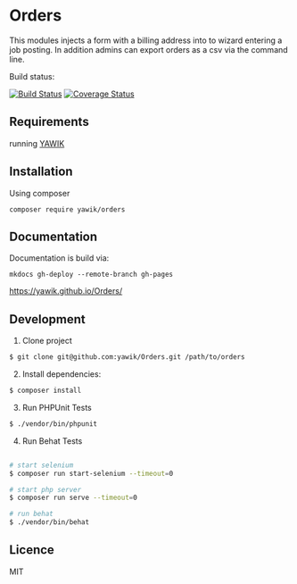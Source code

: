 Orders
======

This modules injects a form with a billing address into to wizard entering a job posting. In addition admins can export orders as a csv via the 
command line.

Build status:

[![Build Status](https://travis-ci.org/yawik/Orders.svg?branch=master)](https://travis-ci.org/yawik/Orders)
[![Coverage Status](https://coveralls.io/repos/github/yawik/Orders/badge.svg?branch=master)](https://coveralls.io/github/yawik/Orders?branch=master)

Requirements
------------

running [YAWIK](https://github.com/cross-solution/YAWIK)


Installation
------------

Using composer

```
composer require yawik/orders
```

Documentation
-------------

Documentation is build via:

```
mkdocs gh-deploy --remote-branch gh-pages
```

https://yawik.github.io/Orders/


Development
-------
1.  Clone project
```sh
$ git clone git@github.com:yawik/Orders.git /path/to/orders 
```

2. Install dependencies:
```sh
$ composer install
```

3. Run PHPUnit Tests
```sh
$ ./vendor/bin/phpunit
```

4. Run Behat Tests
```sh

# start selenium
$ composer run start-selenium --timeout=0

# start php server
$ composer run serve --timeout=0

# run behat
$ ./vendor/bin/behat

```

Licence
-------

MIT